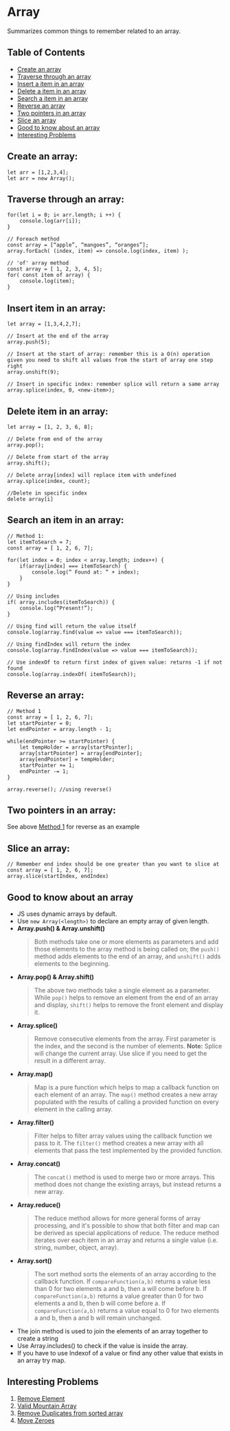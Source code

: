 # Array

Summarizes common things to remember related to an array.

## Table of Contents

- [Create an array](#create-an-array)
- [Traverse through an array](#traverse-through-an-array)
- [Insert a item in an array](#insert-a-item-in-an-array)
- [Delete a item in an array](#delete-a-item-in-an-array)
- [Search a item in an array](#search-a-item-in-an-array)
- [Reverse an array](#reverse-an-array)
- [Two pointers in an array](#two-pointers-in-an-array)
- [Slice an array](#slice-an-array)
- [Good to know about an array](#good-to-know-about-an-array)
- [Interesting Problems](#interesting-problems)

## Create an array:

```
let arr = [1,2,3,4];
let arr = new Array();
```

## Traverse through an array:

```
for(let i = 0; i< arr.length; i ++) {
    console.log(arr[i]);
}
```

```
// Foreach method
const array = [“apple”, “mangoes”, “oranges”];
array.forEach( (index, item) => console.log(index, item) );
```

```
// 'of' array method
const array = [ 1, 2, 3, 4, 5];
for( const item of array) {
    console.log(item);
}
```

## Insert item in an array:

```
let array = [1,3,4,2,7];

// Insert at the end of the array
array.push(5);

// Insert at the start of array: remember this is a O(n) operation given you need to shift all values from the start of array one step right
array.unshift(9);

// Insert in specific index: remember splice will return a same array
array.splice(index, 0, <new-item>);
```

## Delete item in an array:

```
let array = [1, 2, 3, 6, 8];

// Delete from end of the array
array.pop();

// Delete from start of the array
array.shift();

// Delete array[index] will replace item with undefined
array.splice(index, count);

//Delete in specific index
delete array[i]
```

## Search an item in an array:

```
// Method 1:
let itemToSearch = 7;
const array = [ 1, 2, 6, 7];

for(let index = 0; index < array.length; index++) {
    if(array[index] === itemToSearch) {
        console.log(“ Found at: “ + index);
    }
}
```

```
// Using includes
if( array.includes(itemToSearch)) {
    console.log(“Present!”);
}
```

```
// Using find will return the value itself
console.log(array.find(value => value === itemToSearch));
```

```
// Using findIndex will return the index
console.log(array.findIndex(value => value === itemToSearch));
```

```
// Use indexOf to return first index of given value: returns -1 if not found
console.log(array.indexOf( itemToSearch));
```

## Reverse an array:

```
// Method 1
const array = [ 1, 2, 6, 7];
let startPointer = 0;
let endPointer = array.length - 1;

while(endPointer >= startPointer) {
    let tempHolder = array[startPointer];
    array[startPointer] = array[endPointer];
    array[endPointer] = tempHolder;
    startPointer += 1;
    endPointer -= 1;
}
```

```
array.reverse(); //using reverse()
```

## Two pointers in an array:

See above [Method 1](#reverse-an-array) for reverse as an example

## Slice an array:

```
// Remember end index should be one greater than you want to slice at
const array = [ 1, 2, 6, 7];
array.slice(startIndex, endIndex)
```

## Good to know about an array

- JS uses dynamic arrays by default.
- Use `new Array(<length>)` to declare an empty array of given length.
- **Array.push() & Array.unshift()**
  > Both methods take one or more elements as parameters and add those elements to the array method is being called on; the `push()` method adds elements to the end of an array, and `unshift()` adds elements to the beginning.
- **Array.pop() & Array.shift()**
  > The above two methods take a single element as a parameter. While `pop()` helps to remove an element from the end of an array and display, `shift()` helps to remove the front element and display it.
- **Array.splice()**
  > Remove consecutive elements from the array. First parameter is the index, and the second is the number of elements.
  > **Note:** Splice will change the current array. Use slice if you need to get the result in a different array.
- **Array.map()**
  > Map is a pure function which helps to map a callback function on each element of an array. The `map()` method creates a new array populated with the results of calling a provided function on every element in the calling array.
- **Array.filter()**
  > Filter helps to filter array values using the callback function we pass to it. The `filter()` method creates a new array with all elements that pass the test implemented by the provided function.
- **Array.concat()**
  > The `concat()` method is used to merge two or more arrays. This method does not change the existing arrays, but instead returns a new array.
- **Array.reduce()**
  > The reduce method allows for more general forms of array processing, and it's possible to show that both filter and map can be derived as special applications of reduce. The reduce method iterates over each item in an array and returns a single value (i.e. string, number, object, array).
- **Array.sort()**
  > The sort method sorts the elements of an array according to the callback function. If `compareFunction(a,b)` returns a value less than 0 for two elements a and b, then a will come before b. If `compareFunction(a,b)` returns a value greater than 0 for two elements a and b, then b will come before a. If `compareFunction(a,b)` returns a value equal to 0 for two elements a and b, then a and b will remain unchanged.
- The join method is used to join the elements of an array together to create a string
- Use Array.includes() to check if the value is inside the array.
- If you have to use Indexof of a value or find any other value that exists in an array try map.

## Interesting Problems

1. [Remove Element](https://leetcode.com/problems/remove-element/)
2. [Valid Mountain Array](https://leetcode.com/problems/valid-mountain-array/)
3. [Remove Duplicates from sorted array](https://leetcode.com/problems/remove-duplicates-from-sorted-array/)
4. [Move Zeroes](https://leetcode.com/problems/move-zeroes/)
